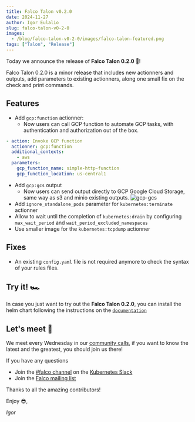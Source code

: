 ```yaml
---
title: Falco Talon v0.2.0
date: 2024-11-27
author: Igor Eulalio
slug: falco-talon-v0-2-0
images:
  - /blog/falco-talon-v0-2-0/images/falco-talon-featured.png
tags: ["Talon", "Release"]
---
```


Today we announce the release of **Falco Talon 0.2.0** 🦅!

Falco Talon 0.2.0 is a minor release that includes new actionners and outputs, add parameters to existing actionners, along one small fix on the check and print commands.

## Features

* Add `gcp:function` actionner:
  - Now users can call GCP function to automate GCP tasks, with authentication and authorization out of the box.
```yaml
- action: Invoke GCP function
  actionner: gcp:function
  additional_contexts:
    - aws
  parameters:
    gcp_function_name: simple-http-function
    gcp_function_location: us-central1
```
* Add `gcp:gcs` output
  - Now users can send output directly to GCP Google Cloud Storage, same way as s3 and minio existing outputs.
![gcp-gcs](/blog/falco-talon-v0-2-0/images/falco-talon-v0-2-0-2.png)
* Add `ignore_standalone_pods` parameter for `kubernetes:terminate` actionner
* Allow to wait until the completion of `kubernetes:drain` by configuring `max_wait_period` and `wait_period_excluded_namespaces`
* Use smaller image for the `kubernetes:tcpdump` actionner

## Fixes

* An existing `config.yaml` file is not required anymore to check the syntax of your rules files.

## Try it! 🏎️

In case you just want to try out the **Falco Talon 0.2.0**, you can install the helm chart following the instructions on the [`documentation`](https://docs.falco-talon.org/docs/installation_usage/helm/)

## Let's meet 🤝

We meet every Wednesday in our [community calls](https://github.com/falcosecurity/community),
if you want to know the latest and the greatest, you should join us there!

If you have any questions

* Join the [#falco channel](https://kubernetes.slack.com/messages/falco) on the [Kubernetes Slack](https://slack.k8s.io)
* Join the [Falco mailing list](https://lists.cncf.io/g/cncf-falco-dev)

Thanks to all the amazing contributors!

Enjoy 😎,

_Igor_
